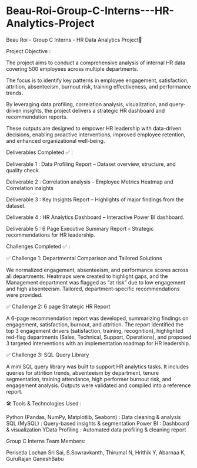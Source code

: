 # Beau-Roi-Group-C-Interns---HR-Analytics-Project
Beau Roi - Group C Interns - HR Data Analytics Project🎯

Project Objective :

The project aims to conduct a comprehensive analysis of internal HR data covering 500 employees across multiple departments.

The focus is to identify key patterns in employee engagement, satisfaction, attrition, absenteeism, burnout risk, training effectiveness, and performance trends.

By leveraging data profiling, correlation analysis, visualization, and query-driven insights, the project delivers a strategic HR dashboard and recommendation reports.

These outputs are designed to empower HR leadership with data-driven decisions, enabling proactive interventions, improved employee retention, and enhanced organizational well-being.

Deliverables Completed ✅ :

Deliverable 1 : Data Profiling Report – Dataset overview, structure, and quality check.

Deliverable 2 : Correlation analysis – Employee Metrics Heatmap and Correlation insights

Deliverable 3 : Key Insights Report – Highlights of major findings from the dataset.

Deliverable 4 : HR Analytics Dashboard – Interactive Power BI dashboard.

Deliverable 5 : 6 Page Executive Summary Report – Strategic recommendations for HR leadership.

Challenges Completed ✅ :

✅ Challenge 1: Departmental Comparison and Tailored Solutions

We normalized engagement, absenteeism, and performance scores across all departments. Heatmaps were created to highlight gaps, and the Management department was flagged as “at risk” due to low engagement and high absenteeism. Tailored, department-specific recommendations were provided.

✅ Challenge 2: 6 page Strategic HR Report

A 6-page recommendation report was developed, summarizing findings on engagement, satisfaction, burnout, and attrition. The report identified the top 3 engagement drivers (satisfaction, training, recognition), highlighted red-flag departments (Sales, Technical, Support, Operations), and proposed 3 targeted interventions with an implementation roadmap for HR leadership.

✅ Challenge 3: SQL Query Library

A mini SQL query library was built to support HR analytics tasks. It includes queries for attrition trends, absenteeism by department, tenure segmentation, training attendance, high performer burnout risk, and engagement analysis. Outputs were validated and compiled into a reference report.

🛠️ Tools & Technologies Used :

Python (Pandas, NumPy, Matplotlib, Seaborn) : Data cleaning & analysis
SQL (MySQL) : Query-based insights & segmentation
Power BI : Dashboard & visualization
YData Profiling : Automated data profiling & cleaning report

Group C Interns Team Members:

Perisetla Lochan Sri Sai, 
S.Sowravkanth, 
Thirumal N, 
Hrithik Y, 
Abarnaa K, 
GuruRajan GaneshBabu
